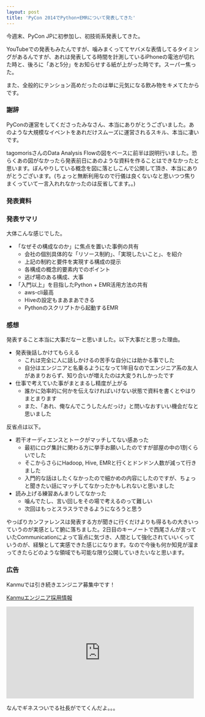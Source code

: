 ```yaml
---
layout: post
title: 'PyCon 2014でPython+EMRについて発表してきた'
---
```



今週末、PyCon JPに初参加し、初技術系発表してきた。

YouTubeでの発表もみたんですが、噛みまくっててヤバメな表情してるタイミングがあるんですが、あれは発表してる時間を計測しているiPhoneの電池が切れた時と、後ろに「あと5分」をお知らせする紙が上がった時です。スーパー焦った。

また、全般的にテンション高めだったのは単に元気になる飲み物をキメてたからです。


### 謝辞

PyConの運営をしてくださったみなさん、本当にありがとうございました。あのような大規模なイベントをあれだけスムーズに運営されるスキル、本当に凄いです。

tagomorisさんのData Analysis Flowの図をベースに前半は説明行いました。恐らくあの図がなかったら発表前日にあのような資料を作ることはできなかったと思います。ぼんやりしている概念を図に落としこんで公開して頂き、本当にありがとうございます。(ちょっと無断利用なので行儀は良くないなと思いつつ焦りまくっていて一言入れれなかったのは反省してます。。)


### 発表資料

<script async class="speakerdeck-embed" data-id="d93ef1101e17013278dc06e915146373" data-ratio="1.33333333333333" src="//speakerdeck.com/assets/embed.js"></script>

### 発表サマリ
大体こんな感じでした。

- 「なぜその構成なのか」に焦点を置いた事例の共有
    * 会社の個別具体的な「リソース制約」、「実現したいこと」、を紹介
    * 上記の制約と要件を実現する構成の提示
    * 各構成の概念的要素内でのポイント
    * 逃げ場のある構成、大事
- 「入門以上」を目指したPython + EMR活用方法の共有
    * aws-cli最高
    * Hiveの設定もまあまあできる
    * Pythonのスクリプトから起動するEMR


### 感想

発表すること本当に大事だなーと思いました。以下大事だと思った理由。

- 発表後話しかけてもらえる
    * これは完全に人に話しかけるの苦手な自分には助かる事でした
    * 自分はエンジニアと名乗るようになって1年目なのでエンジニア系の友人があまりおらず、知り合いが増えたのは大変うれしかったです
- 仕事で考えていた事がまとまるし精度が上がる
    * 誰かに効率的に何かを伝えなければいけない状態で資料を書くとやはりまとまります
    * また、「あれ、俺なんでこうしたんだっけ」と問いなおすいい機会だなと思いました

反省点は以下。

- 若干オーディエンスとトークがマッチしてない感あった
    * 最初にログ集計に関わる方に挙手お願いしたのですが部屋の中の1割くらいでした
    * そこからさらにHadoop, Hive, EMRと行くとドンドン人数が減って行きました
    * 入門的な話はしたくなかったので細かめの内容にしたのですが、ちょっと聞きたい話にマッチしてなかったかもしれないと思いました
- 読み上げる練習あんまりしてなかった
    * 噛んでたし、言い回しをその場で考えるのって難しい
    * 次回はもっとスラスラできるようになろうと思う


やっぱりカンファレンスは発表する方が聞きに行くだけよりも得るもの大きいっていうのが実感として腑に落ちました。2日目のキーノートで西尾さんが言っていたCommunicationによって盲点に気づき、人間として強化されていいくっていうのが、経験として実感できた感じになります。なので今後も何か知見が溜まってきたらどのような領域でも可能な限り公開していきたいなと思います。


### 広告

Kanmuでは引き続きエンジニア募集中です！

[Kanmuエンジニア採用情報](https://kanmu.co.jp/jobs/engineer)

<iframe frameborder="0" scrolling="no" style="height: 240px; width: 490px;" src="https://widget.wantedly.com/projects/9282/widget_h"></iframe>

なんでギネスついでる社長がでてくんだよ。。。


